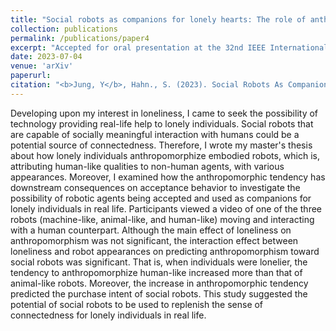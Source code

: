 ```yaml
---
title: "Social robots as companions for lonely hearts: The role of anthropomorphism and robot appearances"
collection: publications
permalink: /publications/paper4
excerpt: "Accepted for oral presentation at the 32nd IEEE International Conference on Robot and Human Interactive Communication (RO-MAN 2023). Download the camera-ready version [here](https://arxiv.org/abs/2306.02694)."
date: 2023-07-04
venue: 'arXiv'
paperurl: 
citation: "<b>Jung, Y</b>, Hahn., S. (2023). Social Robots As Companions for Lonely Hearts: The Role of Anthropomorphism and Robot Appearances. arXiv preprint arXiv:2306.02694."
---
```


Developing upon my interest in loneliness, I came to seek the possibility of technology providing real-life help to lonely individuals. Social robots that are capable of socially meaningful interaction with humans could be a potential source of connectedness. Therefore, I wrote my master's thesis about how lonely individuals anthropomorphize embodied robots, which is, attributing human-like qualities to non-human agents, with various appearances. Moreover, I examined how the anthropomorphic tendency has downstream consequences on acceptance behavior to investigate the possibility of robotic agents being accepted and used as companions for lonely individuals in real life. Participants viewed a video of one of the three robots (machine-like, animal-like, and human-like) moving and interacting with a human counterpart. Although the main effect of loneliness on anthropomorphism was not significant, the interaction effect between loneliness and robot appearances on predicting anthropomorphism toward social robots was significant. That is, when individuals were lonelier, the tendency to anthropomorphize human-like increased more than that of animal-like robots. Moreover, the increase in anthropomorphic tendency predicted the purchase intent of social robots. This study suggested the potential of social robots to be used to replenish the sense of connectedness for lonely individuals in real life.
